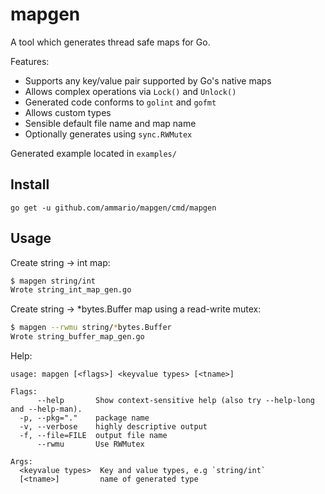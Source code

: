 # mapgen

A tool which generates thread safe maps for Go.

Features:

- Supports any key/value pair supported by Go's native maps
- Allows complex operations via `Lock()` and `Unlock()`
- Generated code conforms to `golint` and `gofmt`
- Allows custom types
- Sensible default file name and map name
- Optionally generates using `sync.RWMutex`

Generated example located in `examples/`

## Install

`go get -u github.com/ammario/mapgen/cmd/mapgen`

## Usage

Create string -> int map:

```bash
$ mapgen string/int
Wrote string_int_map_gen.go
```

Create string -> *bytes.Buffer map using a read-write mutex:

```bash
$ mapgen --rwmu string/*bytes.Buffer
Wrote string_buffer_map_gen.go
```

Help:

```
usage: mapgen [<flags>] <keyvalue types> [<tname>]

Flags:
      --help       Show context-sensitive help (also try --help-long and --help-man).
  -p, --pkg="."    package name
  -v, --verbose    highly descriptive output
  -f, --file=FILE  output file name
      --rwmu       Use RWMutex

Args:
  <keyvalue types>  Key and value types, e.g `string/int`
  [<tname>]         name of generated type
```